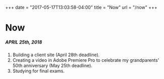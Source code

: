 +++
date = "2017-05-17T13:03:58-04:00"
title = "Now"
url = "/now"
+++

# Now

##### APRIL 25th, 2018

1. Building a client site (April 28th deadline).
2. Creating a video in Adobe Premiere Pro to celebrate my grandparents' 50th anniversary (May 25th deadline). 
3. Studying for final exams.
